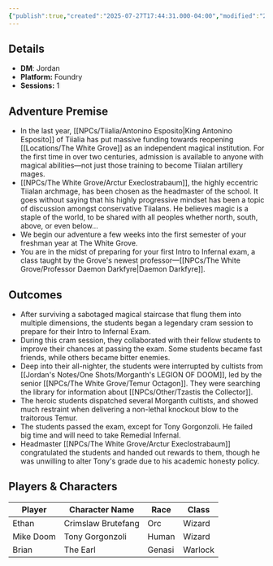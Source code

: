 ```yaml
---
{"publish":true,"created":"2025-07-27T17:44:31.000-04:00","modified":"2025-09-29T09:35:37.208-04:00","published":"2025-09-29T09:35:37.208-04:00","cssclasses":"","DM":"Jordan","Players":["Ethan","Mike Doom","Brian"],"Platform":"Foundry","Sessions":1,"Start Date":"2025-07-10"}
---
```


## Details
- **DM**: Jordan
- **Platform:** Foundry
- **Sessions:** 1

## Adventure Premise
- In the last year, [[NPCs/Tiialia/Antonino Esposito\|King Antonino Esposito]] of Tiialia has put massive funding towards reopening [[Locations/The White Grove]] as an independent magical institution. For the first time in over two centuries, admission is available to anyone with magical abilities—not just those training to become Tiialan artillery mages. 
- [[NPCs/The White Grove/Arctur Execlostrabaum]], the highly eccentric Tiialan archmage, has been chosen as the headmaster of the school. It goes without saying that his highly progressive mindset has been a topic of discussion amongst conservative Tiialans. He believes magic is a staple of the world, to be shared with all peoples whether north, south, above, or even below...
- We begin our adventure a few weeks into the first semester of your freshman year at The White Grove.
- You are in the midst of preparing for your first Intro to Infernal exam, a class taught by the Grove's newest professor—[[NPCs/The White Grove/Professor Daemon Darkfyre\|Daemon Darkfyre]].
## Outcomes
- After surviving a sabotaged magical staircase that flung them into multiple dimensions, the students began a legendary cram session to prepare for their Intro to Infernal Exam. 
- During this cram session, they collaborated with their fellow students to improve their chances at passing the exam. Some students became fast friends, while others became bitter enemies.
- Deep into their all-nighter, the students were interrupted by cultists from [[Jordan's Notes/One Shots/Morganth's LEGION OF DOOM]], led by the senior [[NPCs/The White Grove/Temur Octagon]]. They were searching the library for information about [[NPCs/Other/Tzastis the Collector]].
- The heroic students dispatched several Morganth cultists, and showed much restraint when delivering a non-lethal knockout blow to the traitorous Temur.
- The students passed the exam, except for Tony Gorgonzoli. He failed big time and will need to take Remedial Infernal.
- Headmaster [[NPCs/The White Grove/Arctur Execlostrabaum]] congratulated the students and handed out rewards to them, though he was unwilling to alter Tony's grade due to his academic honesty policy.

## Players & Characters
| Player              | Character Name     | Race   | Class   |
| ------------------- | ------------------ | ------ | ------- |
| Ethan | Crimslaw Brutefang | Orc    | Wizard  |
| Mike Doom | Tony Gorgonzoli    | Human  | Wizard  |
| Brian | The Earl           | Genasi | Warlock |

